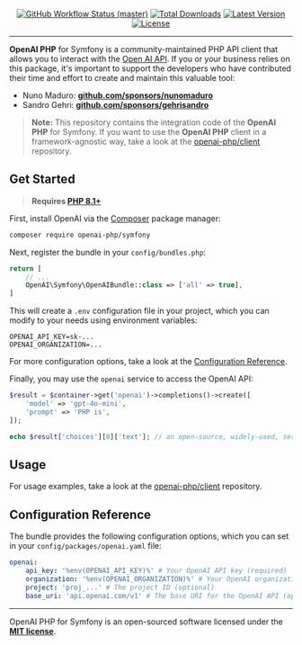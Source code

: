<p align="center">
    <p align="center">
        <a href="https://github.com/openai-php/symfony/actions"><img alt="GitHub Workflow Status (master)" src="https://img.shields.io/github/actions/workflow/status/openai-php/symfony/tests.yml?branch=main&label=tests&style=round-square"></a>
        <a href="https://packagist.org/packages/openai-php/symfony"><img alt="Total Downloads" src="https://img.shields.io/packagist/dt/openai-php/symfony"></a>
        <a href="https://packagist.org/packages/openai-php/symfony"><img alt="Latest Version" src="https://img.shields.io/packagist/v/openai-php/symfony"></a>
        <a href="https://packagist.org/packages/openai-php/symfony"><img alt="License" src="https://img.shields.io/github/license/openai-php/symfony"></a>
    </p>
</p>

------
**OpenAI PHP** for Symfony is a community-maintained PHP API client that allows you to interact with the [Open AI API](https://beta.openai.com/docs/api-reference/introduction). If you or your business relies on this package, it's important to support the developers who have contributed their time and effort to create and maintain this valuable tool:

- Nuno Maduro: **[github.com/sponsors/nunomaduro](https://github.com/sponsors/nunomaduro)**
- Sandro Gehri: **[github.com/sponsors/gehrisandro](https://github.com/sponsors/gehrisandro)**

> **Note:** This repository contains the integration code of the **OpenAI PHP** for Symfony. If you want to use the **OpenAI PHP** client in a framework-agnostic way, take a look at the [openai-php/client](https://github.com/openai-php/client) repository.

## Get Started

> **Requires [PHP 8.1+](https://php.net/releases/)**

First, install OpenAI via the [Composer](https://getcomposer.org/) package manager:

```bash
composer require openai-php/symfony
```

Next, register the bundle in your `config/bundles.php`:

```php
return [
    // ...
    OpenAI\Symfony\OpenAIBundle::class => ['all' => true],
]
```

This will create a `.env` configuration file in your project, which you can modify to your needs
using environment variables:

```env
OPENAI_API_KEY=sk-...
OPENAI_ORGANIZATION=...
```

For more configuration options, take a look at the [Configuration Reference](#configuration-reference).

Finally, you may use the `openai` service to access the OpenAI API:

```php
$result = $container->get('openai')->completions()->create([
    'model' => 'gpt-4o-mini',
    'prompt' => 'PHP is',
]);

echo $result['choices'][0]['text']; // an open-source, widely-used, server-side scripting language.
```

## Usage

For usage examples, take a look at the [openai-php/client](https://github.com/openai-php/client) repository.

## Configuration Reference

The bundle provides the following configuration options, which you can set in your `config/packages/openai.yaml` file:

```yaml
openai:
    api_key: '%env(OPENAI_API_KEY)%' # Your OpenAI API key (required)
    organization: '%env(OPENAI_ORGANIZATION)%' # Your OpenAI organization ID (optional)
    project: 'proj_...' # The project ID (optional)
    base_uri: 'api.openai.com/v1' # The base URI for the OpenAI API (optional)
```

---

OpenAI PHP for Symfony is an open-sourced software licensed under the **[MIT license](https://opensource.org/licenses/MIT)**.
